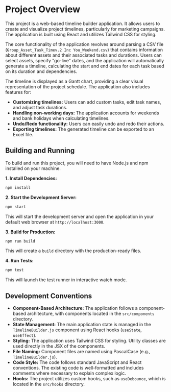 # Project Overview

This project is a web-based timeline builder application. It allows users to create and visualize project timelines, particularly for marketing campaigns. The application is built using React and utilizes Tailwind CSS for styling.

The core functionality of the application revolves around parsing a CSV file (`Group_Asset_Task_Timev.2 Inc You_Weekend.csv`) that contains information about different assets and their associated tasks and durations. Users can select assets, specify "go-live" dates, and the application will automatically generate a timeline, calculating the start and end dates for each task based on its duration and dependencies.

The timeline is displayed as a Gantt chart, providing a clear visual representation of the project schedule. The application also includes features for:

*   **Customizing timelines:** Users can add custom tasks, edit task names, and adjust task durations.
*   **Handling non-working days:** The application accounts for weekends and bank holidays when calculating timelines.
*   **Undo/Redo functionality:** Users can easily undo and redo their actions.
*   **Exporting timelines:** The generated timeline can be exported to an Excel file.

## Building and Running

To build and run this project, you will need to have Node.js and npm installed on your machine.

**1. Install Dependencies:**

```bash
npm install
```

**2. Start the Development Server:**

```bash
npm start
```

This will start the development server and open the application in your default web browser at `http://localhost:3000`.

**3. Build for Production:**

```bash
npm run build
```

This will create a `build` directory with the production-ready files.

**4. Run Tests:**

```bash
npm test
```

This will launch the test runner in interactive watch mode.

## Development Conventions

*   **Component-Based Architecture:** The application follows a component-based architecture, with components located in the `src/components` directory.
*   **State Management:** The main application state is managed in the `TimelineBuilder.js` component using React hooks (`useState`, `useEffect`).
*   **Styling:** The application uses Tailwind CSS for styling. Utility classes are used directly in the JSX of the components.
*   **File Naming:** Component files are named using PascalCase (e.g., `TimelineBuilder.js`).
*   **Code Style:** The code follows standard JavaScript and React conventions. The existing code is well-formatted and includes comments where necessary to explain complex logic.
*   **Hooks:** The project utilizes custom hooks, such as `useDebounce`, which is located in the `src/hooks` directory.
